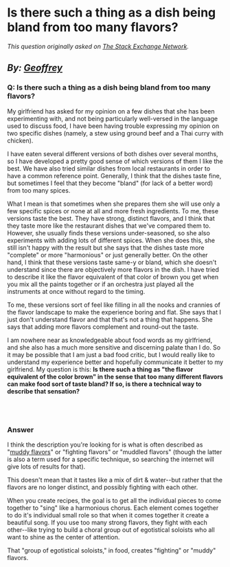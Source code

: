 # Is there such a thing as a dish being bland from too many flavors?

_This question originally asked on [The Stack Exchange Network](https://cooking.stackexchange.com/q/115029)._

_By: [Geoffrey](https://cooking.stackexchange.com/u/93171)_
<br>
--------------------------------------------
### Q: Is there such a thing as a dish being bland from too many flavors?
<p>My girlfriend has asked for my opinion on a few dishes that she has been experimenting with, and not being particularly well-versed in the language used to discuss food, I have been having trouble expressing my opinion on two specific dishes (namely, a stew using ground beef and a Thai curry with chicken).</p>
<p>I have eaten several different versions of both dishes over several months, so I have developed a pretty good sense of which versions of them I like the best. We have also tried similar dishes from local restaurants in order to have a common reference point. Generally, I think that the dishes taste fine, but sometimes I feel that they become &quot;bland&quot; (for lack of a better word) from too many spices.</p>
<p>What I mean is that sometimes when she prepares them she will use only a few specific spices or none at all and more fresh ingredients. To me, these versions taste the best. They have strong, distinct flavors, and I think that they taste more like the restaurant dishes that we've compared them to. However, she usually finds these versions under-seasoned, so she also experiments with adding lots of different spices. When she does this, she still isn't happy with the result but she says that the dishes taste more &quot;complete&quot; or more &quot;harmonious&quot; or just generally better. On the other hand, I think that these versions taste same-y or bland, which she doesn't understand since there are objectively more flavors in the dish. I have tried to describe it like the flavor equivalent of that color of brown you get when you mix all the paints together or if an orchestra just played all the instruments at once without regard to the timing.</p>
<p>To me, these versions sort of feel like filling in all the nooks and crannies of the flavor landscape to make the experience boring and flat. She says that I just don't understand flavor and that that's not a thing that happens. She says that adding more flavors complement and round-out the taste.</p>
<p>I am nowhere near as knowledgeable about food words as my girlfriend, and she also has a much more sensitive and discerning palate than I do. So it may be possible that I am just a bad food critic, but I would really like to understand my experience better and hopefully communicate it better to my girlfriend. My question is this: <strong>Is there such a thing as &quot;the flavor equivalent of the color brown&quot; in the sense that too many different flavors can make food sort of taste bland? If so, is there a technical way to describe that sensation?</strong></p>

<br><br>
### Answer 
<p>I think the description you're looking for is what is often described as &quot;<a href="https://www.home-barista.com/coffees/muddy-flavor-t9472.html#:%7E:text=Jim%20Schulman%20often%20uses%20this,their%20potential%20in%20some%20way." rel="noreferrer">muddy flavors</a>&quot; or &quot;fighting flavors&quot; or &quot;muddled flavors&quot; (though the latter is also a term used for a specific technique, so searching the internet will give lots of results for that).</p>
<p>This doesn't mean that it tastes like a mix of dirt &amp; water--but rather that the flavors are no longer distinct, and possibly fighting with each other.</p>
<p>When you create recipes, the goal is to get all the individual pieces to come together to &quot;sing&quot; like a harmonious chorus. Each element comes together to do it's individual small role so that when it comes together it create a beautiful song. If you use too many strong flavors, they fight with each other--like trying to build a choral group out of egotistical soloists who all want to shine as the center of attention.</p>
<p>That &quot;group of egotistical soloists,&quot; in food, creates &quot;fighting&quot; or &quot;muddy&quot; flavors.</p>

